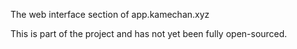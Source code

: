 The web interface section of app.kamechan.xyz

This is part of the project and has not yet been fully open-sourced.

